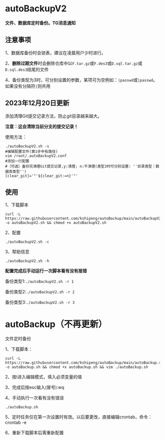 # autoBackupV2
**文件、数据库定时备份。TG消息通知**
## 注意事项
1、数据库备份时会锁表，建议在凌晨用户少时进行。

2、**删除过期文件**时会删除仓库中以```F.tar.gz```或```F.des3```或```D.sql.tar.gz```或```D.sql.des3```结尾的文件

4、备份类型为3时，可分别设置的参数，某项可为空例如：```|passwd```或```|passwd```。如果没有分隔符```|```则共用

## 2023年12月20日更新
添加清理Git提交记录方法，防止git目录越来越大。

**注意：这会清除当前分支的提交记录！**

使用方法：
```
./autoBackupV2.sh -s  
#编辑配置文件(第1步中有路径)
vim /root/.autoBackupV2.conf  
#添加一行配置
#（可选）备份完清理Git提交记录,y:清理; n:不清理(类型3时可分别设置: ''目录类型｜数据库类型'')
[clear_git]='"'${clear_git:=n}'"'
```
## 使用
1、下载脚本
```
curl -L https://raw.githubusercontent.com/kshipeng/autoBackup/main/autoBackupV2.sh -o autoBackupV2.sh && chmod +x autoBackupV2.sh
```
2、配置
```
./autoBackupV2.sh -c
```
3、帮助信息
```
./autoBackupV2.sh -h
```
**配置完成后手动运行一次脚本看有没有报错**

备份类型1:```./autoBackupV2.sh -r 1```

备份类型2:```./autoBackupV2.sh -r 2```

备份类型3:```./autoBackupV2.sh -r 3```

# autoBackup（不再更新）
文件定时备份

1、下载脚本：
```
curl -L https://raw.githubusercontent.com/kshipeng/autoBackup/main/autoBackup.sh -o autoBackup.sh && chmod +x autoBackup.sh && vim ./autoBackup.sh
```
2、按i进入编辑模式，填入必须变量的值

3、完成后按esc输入(冒号):wq

4、手动执行一次看有没有错误
```
./autoBackup.sh
```
5、定时任务仅在第一次设置时有效。以后要更改，直接编辑crontab，命令：crontab -e

6、重新下载脚本后需重新配置
